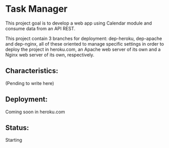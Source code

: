 # Task Manager
This project goal is to develop a web app using Calendar module and consume data 
from an API REST.

This project contain 3 branches for deployment: dep-heroku, dep-apache and dep-nginx, 
all of these oriented to manage specific settings in order to deploy the project in 
heroku.com, an Apache web server of its own and a Nginx web server of its own, respectively.


Characteristics:
----------------
(Pending to write here)


Deployment:
-----------
Coming soon in heroku.com


Status:
-------
Starting
